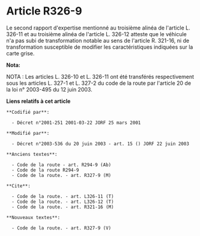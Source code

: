 # Article R326-9

Le second rapport d'expertise mentionné au troisième alinéa de l'article L. 326-11 et au troisième alinéa de l'article L.
326-12 atteste que le véhicule n'a pas subi de transformation notable au sens de l'article R. 321-16, ni de transformation
susceptible de modifier les caractéristiques indiquées sur la carte grise.

**Nota:**

NOTA : Les articles L. 326-10 et L. 326-11 ont été transférés respectivement sous les articles L. 327-1 et L. 327-2 du code
de la route par l'article 20 de la loi n° 2003-495 du 12 juin 2003.

**Liens relatifs à cet article**

	**Codifié par**:

	  - Décret n°2001-251 2001-03-22 JORF 25 mars 2001

	**Modifié par**:

	  - Décret n°2003-536 du 20 juin 2003 - art. 15 () JORF 22 juin 2003

	**Anciens textes**:

	  - Code de la route - art. R294-9 (Ab)
	  - Code de la route R294-9
	  - Code de la route. - art. R327-9 (M)

	**Cite**:

	  - Code de la route. - art. L326-11 (T)
	  - Code de la route. - art. L326-12 (T)
	  - Code de la route. - art. R321-16 (M)

	**Nouveaux textes**:

	  - Code de la route. - art. R327-9 (V)
